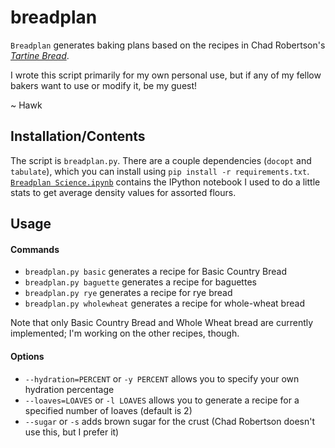 breadplan
=========

`Breadplan` generates baking plans based on the recipes in Chad Robertson's *[Tartine Bread](http://www.tartinebread.com)*.

I wrote this script primarily for my own personal use, but if any of my fellow bakers want to use or modify it, be my guest!

~ Hawk

Installation/Contents
---------------------

The script is `breadplan.py`. There are a couple dependencies (`docopt` and `tabulate`), which you can install using `pip install -r requirements.txt`. [`Breadplan Science.ipynb`](http://nbviewer.ipython.org/github/hawkw/breadplan/blob/master/Breadplan%20Science.ipynb) contains the IPython notebook I used to do a little stats to get average density values for assorted flours.


Usage
-----

#### Commands

+ `breadplan.py basic` generates a recipe for Basic Country Bread
+ `breadplan.py baguette` generates a recipe for baguettes
+ `breadplan.py rye` generates a recipe for rye bread
+ `breadplan.py wholewheat` generates a recipe for whole-wheat bread

Note that only Basic Country Bread  and Whole Wheat bread are currently implemented; I'm working on the other recipes, though.

#### Options

+ `--hydration=PERCENT` or `-y PERCENT` allows you to specify your own hydration percentage
+ `--loaves=LOAVES` or `-l LOAVES` allows you to generate a recipe for a specified number of loaves (default is 2)
+ `--sugar` or `-s` adds brown sugar for the crust (Chad Robertson doesn't use this, but I prefer it)
